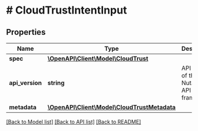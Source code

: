# # CloudTrustIntentInput

## Properties

Name | Type | Description | Notes
------------ | ------------- | ------------- | -------------
**spec** | [**\OpenAPI\Client\Model\CloudTrust**](CloudTrust.md) |  |
**api_version** | **string** | API Version of the Nutanix v3 API framework. | [optional] [default to '3.1.0']
**metadata** | [**\OpenAPI\Client\Model\CloudTrustMetadata**](CloudTrustMetadata.md) |  |

[[Back to Model list]](../../README.md#models) [[Back to API list]](../../README.md#endpoints) [[Back to README]](../../README.md)

